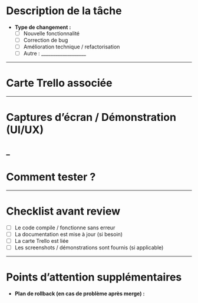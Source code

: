 # Description de la tâche

<!-- Décris clairement ce que fait cette PR : fonctionnalité ajoutée, bug corrigé, ou autre modification. Mentionne le contexte si nécessaire. -->

- **Type de changement :**  
  - [ ] Nouvelle fonctionnalité  
  - [ ] Correction de bug  
  - [ ] Amélioration technique / refactorisation  
  - [ ] Autre : ___________________

---

#  Carte Trello associée

<!-- Colle ici le lien vers la carte Trello correspondante -->



---

#  Captures d’écran / Démonstration (UI/UX)

_
---

#  Comment tester ?

<!-- Donne les instructions pour tester ta PR : étapes à suivre, environnement requis, données à utiliser… -->

---

#  Checklist avant review

- [ ] Le code compile / fonctionne sans erreur  
- [ ] La documentation est mise à jour (si besoin)  
- [ ] La carte Trello est liée  
- [ ] Les screenshots / démonstrations sont fournis (si applicable)

---

# Points d’attention supplémentaires

- **Plan de rollback (en cas de problème après merge) :**  
<!-- Décris comment annuler ou corriger les changements si besoin -->
